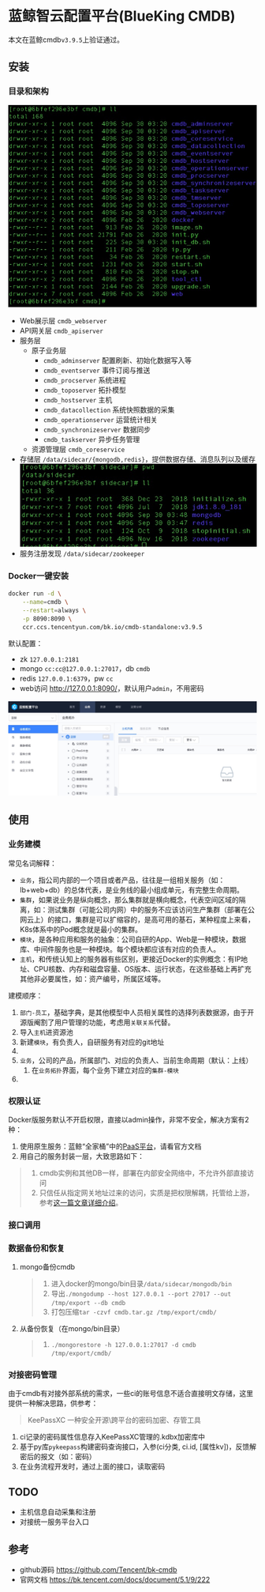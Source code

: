 # 蓝鲸智云配置平台(BlueKing CMDB)

本文在蓝鲸cmdb`v3.9.5`上验证通过。

## 安装

### 目录和架构

![bkcmdb_dir](bkcmdb_dir.jpg)

* Web展示层 `cmdb_webserver`
* API网关层 `cmdb_apiserver`
* 服务层
  * 原子业务层
    * `cmdb_adminserver` 配置刷新、初始化数据写入等
    * `cmdb_eventserver` 事件订阅与推送
    * `cmdb_procserver` 系统进程
    * `cmdb_toposerver` 拓扑模型
    * `cmdb_hostserver` 主机
    * `cmdb_datacollection` 系统快照数据的采集
    * `cmdb_operationserver` 运营统计相关
    * `cmdb_synchronizeserver` 数据同步
    * `cmdb_taskserver` 异步任务管理
  * 资源管理层 `cmdb_coreservice`
* 存储层 `/data/sidecar/{mongodb,redis}`，提供数据存储、消息队列以及缓存 ![bkcmdb_sidecar](bkcmdb_sidecar.jpg)
* 服务注册发现 `/data/sidecar/zookeeper`

### Docker一键安装

```bash
docker run -d \
	--name=cmdb \
	--restart=always \
	-p 8090:8090 \
	ccr.ccs.tencentyun.com/bk.io/cmdb-standalone:v3.9.5
```

默认配置：

* zk `127.0.0.1:2181`
* mongo `cc:cc@127.0.0.1:27017`，db `cmdb`
* redis `127.0.0.1:6379`，pw `cc`
* web访问 <http://127.0.0.1:8090/>，默认用户`admin`，不用密码

![webui](bkcmdb_webui.jpg)

## 使用

### 业务建模

常见名词解释：

* `业务`，指公司内部的一个项目或者产品，往往是一组相关服务（如：lb+web+db）的总体代表，是业务线的最小组成单元，有完整生命周期。
* `集群`，如果说业务是纵向概念，那么集群就是横向概念，代表空间区域的隔离，如：测试集群（可能公司内网）中的服务不应该访问生产集群（部署在公网云上）的接口，集群是可以扩缩容的，是高可用的基石，某种程度上来看，K8s体系中的Pod概念就是最小的集群。
* `模块`，是各种应用和服务的抽象：公司自研的App、Web是一种模块，数据库、中间件服务也是一种模块。每个模块都应该有对应的负责人。
* `主机`，和传统认知上的服务器有些区别，更接近Docker的实例概念：有IP地址、CPU核数、内存和磁盘容量、OS版本、运行状态，在这些基础上再扩充其他非必要属性，如：资产编号，所属区域等。

建模顺序：

1. `部门-员工`，基础字典，是其他模型中人员相关属性的选择列表数据源，由于开源版阉割了用户管理的功能，考虑用`关联关系`代替。
2. 导入`主机`进资源池
3. 新建`模块`，有负责人，自研服务有对应的git地址
4. 
5. `业务`，公司的产品，所属部门、对应的负责人、当前生命周期（默认：上线）
   1. 在`业务拓扑`界面，每个业务下建立对应的`集群-模块`
6. 

### 权限认证

Docker版服务默认不开启权限，直接以admin操作，非常不安全，解决方案有2种：

1. 使用原生服务：蓝鲸“全家桶”中的[PaaS平台](https://github.com/Tencent/bk-PaaS)，请看官方文档
2. 用自己的服务封装一层，大致思路如下：
> 1. cmdb实例和其他DB一样，部署在内部安全网络中，不允许外部直接访问
> 2. 只信任从指定网关地址过来的访问，实质是把权限解耦，托管给上游，参考[这一篇文章详细介绍](../权限管控/api_gateway_auth.md)。

### 接口调用

### 数据备份和恢复

1. mongo备份cmdb
   > 1. 进入docker的mongo/bin目录`/data/sidecar/mongodb/bin`
   > 2. 导出`./mongodump --host 127.0.0.1 --port 27017 --out /tmp/export --db cmdb`
   > 3. 打包压缩`tar -czvf cmdb.tar.gz /tmp/export/cmdb/`
2. 从备份恢复（在mongo/bin目录）
   > 1. `./mongorestore -h 127.0.0.1:27017 -d cmdb /tmp/export/cmdb/`

### 对接密码管理

由于cmdb有对接外部系统的需求，一些ci的账号信息不适合直接明文存储，这里提供一种解决思路，供参考：

> KeePassXC 一种安全开源\跨平台的密码加密、存管工具

1. ci记录的密码属性信息存入KeePassXC管理的.kdbx加密库中
2. 基于py库`pykeepass`构建密码查询接口，入参(ci分类, ci.id, [属性kv])，反馈解密后的报文（如：密码）
3. 在业务流程开发时，通过上面的接口，读取密码

## TODO

* 主机信息自动采集和注册
* 对接统一服务平台入口

## 参考

* github源码 <https://github.com/Tencent/bk-cmdb>
* 官网文档 <https://bk.tencent.com/docs/document/5.1/9/222>
